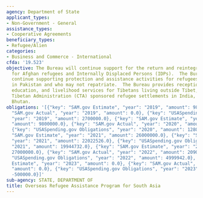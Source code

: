 ```yaml
---
agency: Department of State
applicant_types:
- Non-Government - General
assistance_types:
- Cooperative Agreements
beneficiary_types:
- Refugee/Alien
categories:
- Business and Commerce - International
cfda: '19.523'
objective: The Bureau will continue support for the return and reintegration programs
  for Afghan refugees and Internally Displaced Persons (IDPs).  The Bureau will also
  continue supporting protection and assistance activities for refugees who remain
  in Pakistan and who may not repatriate.  The Bureau provides reception, health care,
  education, and livelihood services for Tibetans living outside Tibet, most in Central
  Tibetan Administration (CTA) sponsored refugee settlements in India, Nepal, and
  Bhutan.
obligations: '[{"key": "SAM.gov Estimate", "year": "2019", "amount": 9800000.0}, {"key":
  "SAM.gov Actual", "year": "2019", "amount": 0.0}, {"key": "USASpending.gov Obligations",
  "year": "2019", "amount": 2700000.0}, {"key": "SAM.gov Estimate", "year": "2020",
  "amount": 9800000.0}, {"key": "SAM.gov Actual", "year": "2020", "amount": 23795722.0},
  {"key": "USASpending.gov Obligations", "year": "2020", "amount": 12807328.0}, {"key":
  "SAM.gov Estimate", "year": "2021", "amount": 26000000.0}, {"key": "SAM.gov Actual",
  "year": "2021", "amount": 22022526.0}, {"key": "USASpending.gov Obligations", "year":
  "2021", "amount": 19944732.0}, {"key": "SAM.gov Estimate", "year": "2022", "amount":
  27000000.0}, {"key": "SAM.gov Actual", "year": "2022", "amount": 20908761.0}, {"key":
  "USASpending.gov Obligations", "year": "2022", "amount": 4999942.0}, {"key": "SAM.gov
  Estimate", "year": "2023", "amount": 0.0}, {"key": "SAM.gov Actual", "year": "2023",
  "amount": 0.0}, {"key": "USASpending.gov Obligations", "year": "2023", "amount":
  -500000.0}]'
sub-agency: STATE, DEPARTMENT OF
title: Overseas Refugee Assistance Program for South Asia
---
```

